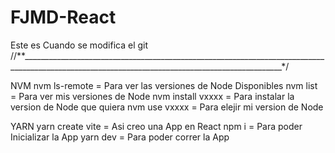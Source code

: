 # FJMD-React
Este es Cuando se modifica el git
//**_______________________________________________________________________________________________________________________________________________*/

NVM
nvm ls-remote = Para ver las versiones de Node Disponibles
nvm list = Para ver mis versiones de Node
nvm install vxxxx = Para instalar la version de Node que quiera
nvm use vxxxx = Para elejir mi version de Node

YARN
yarn create vite = Asi creo una App en React
npm i = Para poder Inicializar la App
yarn dev = Para poder correr la App